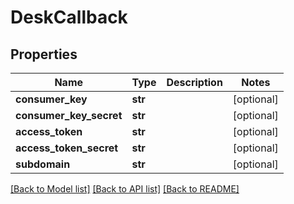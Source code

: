 # DeskCallback

## Properties
Name | Type | Description | Notes
------------ | ------------- | ------------- | -------------
**consumer_key** | **str** |  | [optional] 
**consumer_key_secret** | **str** |  | [optional] 
**access_token** | **str** |  | [optional] 
**access_token_secret** | **str** |  | [optional] 
**subdomain** | **str** |  | [optional] 

[[Back to Model list]](../README.md#documentation-for-models) [[Back to API list]](../README.md#documentation-for-api-endpoints) [[Back to README]](../README.md)


